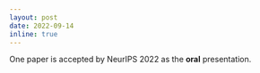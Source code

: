 ```yaml
---
layout: post
date: 2022-09-14
inline: true
---
```


One paper is accepted by NeurIPS 2022 as the **oral** presentation. 
